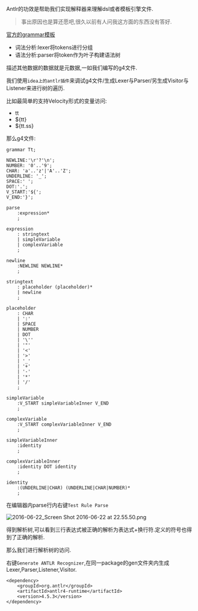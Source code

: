 Antlr的功效是帮助我们实现解释器来理解dsl或者模板引擎文件. 

> 事出原因也是算还愿吧,很久以前有人问我这方面的东西没有答好. 

[官方的grammar模板](https://github.com/antlr/grammars-v4) 

- 词法分析:lexer将tokens进行分组
- 语法分析:parser将token作为叶子构建语法树 

描述其他数据的数据就是元数据,一如我们编写的g4文件. 

我们使用`idea上的antlr插件`来调试g4文件/生成Lexer与Parser/另生成Visitor与Listener来进行树的遍历. 

比如最简单的支持Velocity形式的变量访问: 

- tt
- ${tt}
- ${tt.ss}

那么g4文件:  

```
grammar Tt;

NEWLINE:'\r'?'\n';
NUMBER: '0'..'9';
CHAR: 'a'..'z'|'A'..'Z';
UNDERLINE: '_';
SPACE:' ';
DOT:'.';
V_START:'${';
V_END:'}';

parse
	:expression*
	;
	
expression
	: stringtext
	| simpleVariable
	| complexVariable
	;

newline
	:NEWLINE NEWLINE*
	;

stringtext
	: placeholder (placeholder)*
	| newline
	;

placeholder
	: CHAR
	| ':'
	| SPACE
	| NUMBER
	| DOT
	| '\''
	| '"'
	| '<'
	| '>'
	| '_'
	| '+'
	| '-'
	| '*'
	| '/'
	;

simpleVariable
	:V_START simpleVariableInner V_END
	;

complexVariable
	:V_START complexVariableInner V_END
	;

simpleVariableInner
	:identity
	;

complexVariableInner
	:identity DOT identity
	;

identity
	:(UNDERLINE|CHAR) (UNDERLINE|CHAR|NUMBER)*
	;
``` 

在编辑器内parse行内右键`Test Rule Parse` 

![2016-06-22_Screen Shot 2016-06-22 at 22.55.50.png](https://o4dyfn0ef.qnssl.com/image/2016-06-22_Screen%20Shot%202016-06-22%20at%2022.55.50.png?imageView2/2/h/600) 

得到解析树,可以看到三行表达式被正确的解析为表达式+换行符.定义的符号也得到了正确的解析. 

那么我们进行解析树的访问.  

右键`Generate ANTLR Recognizer`,在同一package的gen文件夹内生成Lexer,Parser,Listener,Visitor. 



```
<dependency>
    <groupId>org.antlr</groupId>
    <artifactId>antlr4-runtime</artifactId>
    <version>4.5.3</version>
</dependency>
``` 






